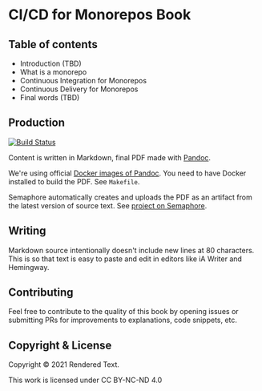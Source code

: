 # CI/CD for Monorepos Book

## Table of contents

-  Introduction (TBD)
-  What is a monorepo
-  Continuous Integration for Monorepos
-  Continuous Delivery for Monorepos
-  Final words (TBD)

## Production

[![Build Status](https://semaphore-demos.semaphoreci.com/badges/book-monorepo-cicd/branches/master.svg)](https://semaphore-demos.semaphoreci.com/projects/book-monorepo-cicd)

Content is written in Markdown, final PDF made with [Pandoc][pandoc].

We're using official [Docker images of Pandoc][pandoc-docker].
You need to have Docker installed to build the PDF. See `Makefile`.

Semaphore automatically creates and uploads the PDF as an artifact from the
latest version of source text. See [project on Semaphore][semaphore-project].

## Writing

Markdown source intentionally doesn't include new lines at 80 characters. This
is so that text is easy to paste and edit in editors like iA Writer and
Hemingway.

## Contributing

Feel free to contribute to the quality of this book by opening issues or
submitting PRs for improvements to explanations, code snippets, etc.

## Copyright & License

Copyright © 2021 Rendered Text.

This work is licensed under CC BY-NC-ND 4.0 <a href="https://creativecommons.org/licenses/by-nc-nd/4.0"><img height="16" style="margin-left: 3px;vertical-align:text-bottom;" src="https://search.creativecommons.org/static/img/cc_icon.svg" /><img height="16" style="margin-left: 3px;vertical-align:text-bottom;" src="https://search.creativecommons.org/static/img/cc-by_icon.svg" /><img height="16" style="margin-left: 3px;vertical-align:text-bottom;" src="https://search.creativecommons.org/static/img/cc-nc_icon.svg" /><img height="16" style="important;margin-left: 3px;vertical-align:text-bottom;" src="https://search.creativecommons.org/static/img/cc-nd_icon.svg" /></a>

[pandoc]: https://pandoc.org
[pandoc-docker]: https://github.com/pandoc/dockerfiles
[semaphore-project]: https://semaphore-oss.semaphoreci.com/projects/book-cicd-docker-kubernetes
